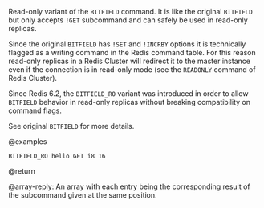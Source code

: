 Read-only variant of the `BITFIELD` command.
It is like the original `BITFIELD` but only accepts `!GET` subcommand and can safely be used in read-only replicas.

Since the original `BITFIELD` has `!SET` and `!INCRBY` options it is technically flagged as a writing command in the Redis command table.
For this reason read-only replicas in a Redis Cluster will redirect it to the master instance even if the connection is in read-only mode (see the `READONLY` command of Redis Cluster).

Since Redis 6.2, the `BITFIELD_RO` variant was introduced in order to allow `BITFIELD` behavior in read-only replicas without breaking compatibility on command flags.

See original `BITFIELD` for more details.

@examples

```
BITFIELD_RO hello GET i8 16
```

@return

@array-reply: An array with each entry being the corresponding result of the subcommand given at the same position.
